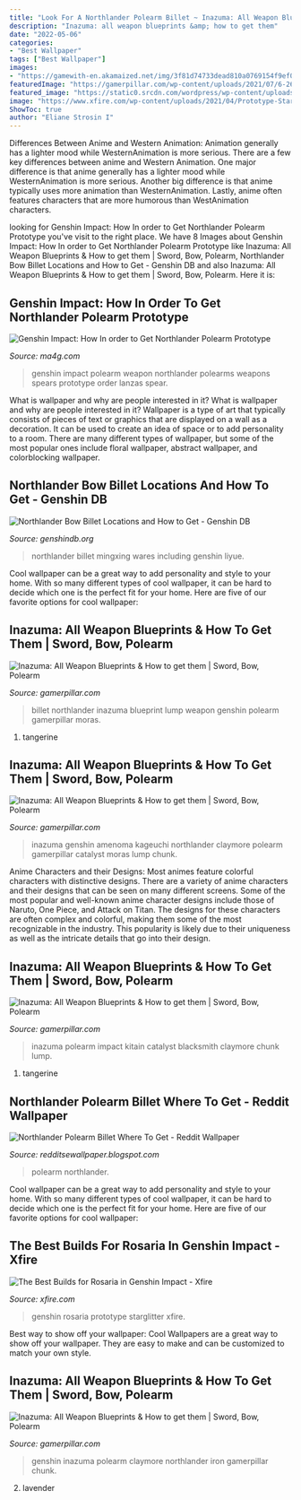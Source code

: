 ```yaml
---
title: "Look For A Northlander Polearm Billet ~ Inazuma: All Weapon Blueprints &amp; How To Get Them"
description: "Inazuma: all weapon blueprints &amp; how to get them"
date: "2022-05-06"
categories:
- "Best Wallpaper"
tags: ["Best Wallpaper"]
images:
- "https://gamewith-en.akamaized.net/img/3f81d74733dead810a0769154f9ef02e.jpg"
featuredImage: "https://gamerpillar.com/wp-content/uploads/2021/07/6-26-1024x430.jpg?is-pending-load=1"
featured_image: "https://static0.srcdn.com/wordpress/wp-content/uploads/2020/10/Genshin-Impact-Polearms.webp-.jpg"
image: "https://www.xfire.com/wp-content/uploads/2021/04/Prototype-Starglitter-768x432.jpg"
ShowToc: true
author: "Eliane Strosin I"
---
```



Differences Between Anime and Western Animation: Animation generally has a lighter mood while WesternAnimation is more serious.
There are a few key differences between anime and Western Animation. One major difference is that anime generally has a lighter mood while WesternAnimation is more serious. Another big difference is that anime typically uses more animation than WesternAnimation. Lastly, anime often features characters that are more humorous than WestAnimation characters.

	

		
looking for Genshin Impact: How In order to Get Northlander Polearm Prototype you've visit to the right place. We have 8 Images about Genshin Impact: How In order to Get Northlander Polearm Prototype like Inazuma: All Weapon Blueprints &amp; How to get them | Sword, Bow, Polearm, Northlander Bow Billet Locations and How to Get - Genshin DB and also Inazuma: All Weapon Blueprints &amp; How to get them | Sword, Bow, Polearm. Here it is:
		
    
## Genshin Impact: How In Order To Get Northlander Polearm Prototype

<img loading=lazy src="https://static0.srcdn.com/wordpress/wp-content/uploads/2020/10/Genshin-Impact-Polearms.webp-.jpg" onerror="this.onerror=null;this.src='https://tse3.mm.bing.net/th?id=OIP.mNQwww7BwMTe4vKwzcve4gHaDt&amp;pid=15.1';" alt="Genshin Impact: How In order to Get Northlander Polearm Prototype">

_Source: ma4g.com_

>genshin impact polearm weapon northlander polearms weapons spears prototype order lanzas spear. 

	

What is wallpaper and why are people interested in it?
What is wallpaper and why are people interested in it?
Wallpaper is a type of art that typically consists of pieces of text or graphics that are displayed on a wall as a decoration. It can be used to create an idea of space or to add personality to a room. There are many different types of wallpaper, but some of the most popular ones include floral wallpaper, abstract wallpaper, and colorblocking wallpaper.

    
## Northlander Bow Billet Locations And How To Get - Genshin DB

<img loading=lazy src="https://genshindb.org/wp-content/uploads/2021/04/Xingxi-Wares-in-Mingxing-Jewelry-including-Northlander-Bow-Prototype.jpg" onerror="this.onerror=null;this.src='https://tse2.mm.bing.net/th?id=OIP.EVIf0hVt1fT03XYGIc6_wwHaEF&amp;pid=15.1';" alt="Northlander Bow Billet Locations and How to Get - Genshin DB">

_Source: genshindb.org_

>northlander billet mingxing wares including genshin liyue. 

	

Cool wallpaper can be a great way to add personality and style to your home. With so many different types of cool wallpaper, it can be hard to decide which one is the perfect fit for your home. Here are five of our favorite options for cool wallpaper: 

    
## Inazuma: All Weapon Blueprints &amp; How To Get Them | Sword, Bow, Polearm

<img loading=lazy src="https://gamerpillar.com/wp-content/uploads/2021/07/6-26-1024x430.jpg?is-pending-load=1" onerror="this.onerror=null;this.src='https://tse4.mm.bing.net/th?id=OIP.5SbVQ-E5d_U3N9fLApA6cgHaDH&amp;pid=15.1';" alt="Inazuma: All Weapon Blueprints &amp; How to get them | Sword, Bow, Polearm">

_Source: gamerpillar.com_

>billet northlander inazuma blueprint lump weapon genshin polearm gamerpillar moras. 

	

1. tangerine 

    
## Inazuma: All Weapon Blueprints &amp; How To Get Them | Sword, Bow, Polearm

<img loading=lazy src="https://gamerpillar.com/wp-content/uploads/2021/07/2-78-1024x517.jpg?is-pending-load=1" onerror="this.onerror=null;this.src='https://tse1.mm.bing.net/th?id=OIP.zA7bT22Y6XIOdF5vk89YlgHaDv&amp;pid=15.1';" alt="Inazuma: All Weapon Blueprints &amp; How to get them | Sword, Bow, Polearm">

_Source: gamerpillar.com_

>inazuma genshin amenoma kageuchi northlander claymore polearm gamerpillar catalyst moras lump chunk. 

	

Anime Characters and their Designs: Most animes feature colorful characters with distinctive designs.
There are a variety of anime characters and their designs that can be seen on many different screens. Some of the most popular and well-known anime character designs include those of Naruto, One Piece, and Attack on Titan. The designs for these characters are often complex and colorful, making them some of the most recognizable in the industry. This popularity is likely due to their uniqueness as well as the intricate details that go into their design.

    
## Inazuma: All Weapon Blueprints &amp; How To Get Them | Sword, Bow, Polearm

<img loading=lazy src="https://gamerpillar.com/wp-content/uploads/2021/07/3-39-1024x576.jpg" onerror="this.onerror=null;this.src='https://tse4.mm.bing.net/th?id=OIP.CVqB-3Lmk0Y7-CsvB00vewHaEK&amp;pid=15.1';" alt="Inazuma: All Weapon Blueprints &amp; How to get them | Sword, Bow, Polearm">

_Source: gamerpillar.com_

>inazuma polearm impact kitain catalyst blacksmith claymore chunk lump. 

	

1. tangerine 

    
## Northlander Polearm Billet Where To Get - Reddit Wallpaper

<img loading=lazy src="https://gamewith-en.akamaized.net/img/3f81d74733dead810a0769154f9ef02e.jpg" onerror="this.onerror=null;this.src='https://tse2.mm.bing.net/th?id=OIP.Uo7can-4n_g9g-89VDf7mwAAAA&amp;pid=15.1';" alt="Northlander Polearm Billet Where To Get - Reddit Wallpaper">

_Source: redditsewallpaper.blogspot.com_

>polearm northlander. 

	

Cool wallpaper can be a great way to add personality and style to your home. With so many different types of cool wallpaper, it can be hard to decide which one is the perfect fit for your home. Here are five of our favorite options for cool wallpaper: 

    
## The Best Builds For Rosaria In Genshin Impact - Xfire

<img loading=lazy src="https://www.xfire.com/wp-content/uploads/2021/04/Prototype-Starglitter-768x432.jpg" onerror="this.onerror=null;this.src='https://tse3.mm.bing.net/th?id=OIP.nsPmI1N9hN4IaKk5ajQrvgHaEK&amp;pid=15.1';" alt="The Best Builds for Rosaria in Genshin Impact - Xfire">

_Source: xfire.com_

>genshin rosaria prototype starglitter xfire. 

	

Best way to show off your wallpaper:
Cool Wallpapers are a great way to show off your wallpaper. They are easy to make and can be customized to match your own style.

    
## Inazuma: All Weapon Blueprints &amp; How To Get Them | Sword, Bow, Polearm

<img loading=lazy src="https://gamerpillar.com/wp-content/uploads/2021/07/1-83-768x432.jpg" onerror="this.onerror=null;this.src='https://tse1.mm.bing.net/th?id=OIP.1bwOGT5qeAZfd5G20kEWwgHaEK&amp;pid=15.1';" alt="Inazuma: All Weapon Blueprints &amp; How to get them | Sword, Bow, Polearm">

_Source: gamerpillar.com_

>genshin inazuma polearm claymore northlander iron gamerpillar chunk. 

	

2. lavender 

